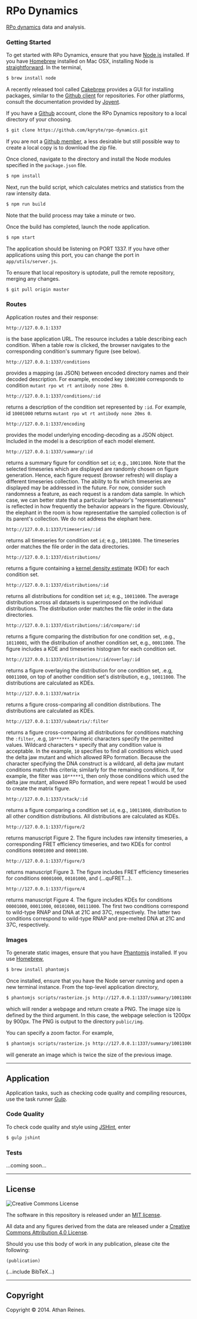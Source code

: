 RPo Dynamics
============

[RPo dynamics](http://www.ncbi.nlm.nih.gov/pubmed/23274143) data and analysis.


### Getting Started

To get started with RPo Dynamics, ensure that you have [Node.js](http://nodejs.org/) installed. If you have [Homebrew](http://brew.sh/) installed on Mac OSX, installing Node is [straightforward](http://shapeshed.com/setting-up-nodejs-and-npm-on-mac-osx/). In the terminal,

``` bash
$ brew install node
```

A recently released tool called [Cakebrew](http://www.cakebrew.com/) provides a GUI for installing packages, similar to the [Github client](https://mac.github.com/) for repositories. For other platforms, consult the documentation provided by [Joyent](https://github.com/joyent/node/wiki/Installing-Node.js-via-package-manager#ubuntu-mint). 

If you have a [Github](https://help.github.com/articles/set-up-git) account, clone the RPo Dynamics repository to a local directory of your choosing. 

``` bash
$ git clone https://github.com/kgryte/rpo-dynamics.git
```

If you are not a [Github member](https://github.com/pricing), a less desirable but still possible way to create a local copy is to download the zip file. 

Once cloned, navigate to the directory and install the Node modules specified in the `package.json` file. 

``` bash
$ npm install
```

Next, run the build script, which calculates metrics and statistics from the raw intensity data.

``` bash
$ npm run build
```

Note that the build process may take a minute or two.

Once the build has completed, launch the node application.

``` bash
$ npm start
```

The application should be listening on PORT 1337. If you have other applications using this port, you can change the port in `app/utils/server.js`.

To ensure that local repository is uptodate, pull the remote repository, merging any changes.

``` bash
$ git pull origin master
```



### Routes

Application routes and their response:

```
http://127.0.0.1:1337
```

is the base application URL. The resource includes a table describing each condition. When a table row is clicked, the browser navigates to the corresponding condition's summary figure (see below).

```
http://127.0.0.1:1337/conditions
```

provides a mapping (as JSON) between encoded directory names and their decoded description. For example, encoded key `10001000` corresponds to condition `mutant rpo wt rt antibody none 20ms 0`.

```
http://127.0.0.1:1337/conditions/:id
```

returns a description of the condition set represented by `:id`. For example, id `10001000` returns `mutant rpo wt rt antibody none 20ms 0`.

```
http://127.0.0.1:1337/encoding
```

provides the model underlying encoding-decoding as a JSON object. Included in the model is a description of each model element.

```
http://127.0.0.1:1337/summary/:id
```

returns a summary figure for condition set `id`; e.g., `10011000`. Note that the selected timeseries which are displayed are randomly chosen on figure generation. Hence, each figure request (browser refresh) will display a different timeseries collection. The ability to fix which timeseries are displayed may be addressed in the future. For now, consider such randomness a feature, as each request is a random data sample. In which case, we can better state that a particular behavior's "representativeness" is reflected in how frequently the behavior appears in the figure. Obviously, the elephant in the room is how representative the sampled collection is of its parent's collection. We do not address the elephant here.

```
http://127.0.0.1:1337/timeseries/:id
```

returns all timeseries for condition set `id`; e.g., `10011000`. The timeseries order matches the file order in the data directories.

```
http://127.0.0.1:1337/distributions/
```

returns a figure containing a [kernel density estimate](http://en.wikipedia.org/wiki/Kernel_density_estimation) (KDE) for each condition set. 

```
http://127.0.0.1:1337/distributions/:id
```

returns all distributions for condition set `id`; e.g., `10011000`. The average distribution across all datasets is superimposed on the individual distributions. The distribution order matches the file order in the data directories.

```
http://127.0.0.1:1337/distributions/:id/compare/:id
```

returns a figure comparing the distribution for one condition set, .e.g., `10110001`, with the distribution of another condition set, e.g., `00011000`. The figure includes a KDE and timeseries histogram for each condition set.

```
http://127.0.0.1:1337/distributions/:id/overlay/:id
```

returns a figure overlaying the distribution for one condition set, .e.g, `00011000`, on top of another condition set's distribution, e.g., `10011000`. The distributions are calculated as KDEs. 

```
http://127.0.0.1:1337/matrix
```

returns a figure cross-comparing all condition distributions. The distributions are calculated as KDEs.

```
http://127.0.0.1:1337/submatrix/:filter
```

returns a figure cross-comparing all distributions for conditions matching the `:filter`, .e.g, `10******`. Numeric characters specify the permitted values. Wildcard characters `*` specify that any condition value is acceptable. In the example, `10` specifies to find all conditions which used the delta jaw mutant and which allowed RPo formation. Because the character specifying the DNA construct is a wildcard, all delta jaw mutant conditions match this criteria; similarly for the remaining conditions. If, for example, the filter was `10*****1`, then only those conditions which used the delta jaw mutant, allowed RPo formation, and were repeat 1 would be used to create the matrix figure.

```
http://127.0.0.1:1337/stack/:id
```

returns a figure comparing a condition set `id`, e.g., `10011000`, distribution to all other condition distributions. All distributions are calculated as KDEs.

```
http://127.0.0.1:1337/figure/2
```

returns manuscript Figure 2. The figure includes raw intensity timeseries, a corresponding FRET efficiency timeseries, and two KDEs for control conditions `00001000` and `00001100`.

```
http://127.0.0.1:1337/figure/3
```

returns manuscript Figure 3. The figure includes FRET efficiency timeseries for conditions `00001000`, `00101000`, and (...quFRET...).

```
http://127.0.0.1:1337/figure/4
```

returns manuscript Figure 4. The figure includes KDEs for conditions `00001000`, `00011000`, `00101000`, `00111000`. The first two conditions correspond to wild-type RNAP and DNA at 21C and 37C, respectively. The latter two conditions correspond to wild-type RNAP and pre-melted DNA at 21C and 37C, respectively.


### Images

To generate static images, ensure that you have [Phantomjs](http://phantomjs.org/) installed. If you use [Homebrew](http://brew.sh/),

``` bash
$ brew install phantomjs
```

Once installed, ensure that you have the Node server running and open a new terminal instance. From the top-level application directory,

``` bash
$ phantomjs scripts/rasterize.js http://127.0.0.1:1337/summary/10011000 public/img/1001100.summary.png 1200px*900px
```

which will render a webpage and return create a PNG. The image size is defined by the third argument. In this case, the webpage selection is 1200px by 900px. The PNG is output to the directory `public/img`.

You can specify a zoom factor. For example, 

``` bash
$ phantomjs scripts/rasterize.js http://127.0.0.1:1337/summary/10011000 public/img/1001100.summary.png 2400px*1800px 2
```

will generate an image which is twice the size of the previous image.


---

## Application

Application tasks, such as checking code quality and compiling resources, use the task runner [Gulp](http://gulpjs.com/).

### Code Quality

To check code quality and style using [JSHint](http://www.jshint.com/), enter

``` bash
$ gulp jshint
```


### Tests

...coming soon...


---

## License


![Creative Commons License](http://i.creativecommons.org/l/by/4.0/88x31.png)

The software in this repository is released under an [MIT license](http://opensource.org/licenses/MIT). 

All data and any figures derived from the data are released under a [Creative Commons Attribution 4.0 License](http://creativecommons.org/licenses/by/4.0/).

Should you use this body of work in any publication, please cite the following:

```
(publication)
```

(...include BibTeX...)


---

## Copyright


Copyright &copy; 2014. Athan Reines.


